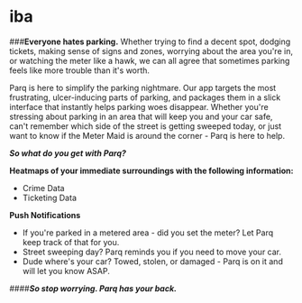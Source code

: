 # iba

###**Everyone hates parking.** 
Whether trying to find a decent spot, dodging tickets, making sense of signs and zones, worrying about the area you're in, or watching the meter like a hawk, we can all agree that sometimes parking feels like more trouble than it's worth.

Parq is here to simplify the parking nightmare. Our app targets the most frustrating, ulcer-inducing parts of parking, and packages them in a slick interface that instantly helps parking woes disappear. Whether you're stressing about parking in an area that will keep you and your car safe, can't remember which side of the street is getting sweeped today, or just want to know if the Meter Maid is around the corner - Parq is here to help. 



**_So what do you get with Parq?_** 

**Heatmaps of your immediate surroundings with the following information:**
  *  Crime Data
  *  Ticketing Data
  
**Push Notifications**
  *  If you're parked in a metered area - did you set the meter? Let Parq keep track of that for you. 
  *  Street sweeping day? Parq reminds you if you need to move your car.
  *  Dude where's your car? Towed, stolen, or damaged - Parq is on it and will let you know ASAP. 

####**_So stop worrying. Parq has your back._**
    
  



